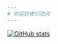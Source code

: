 ```yaml
---
# 欢迎巨佬们访问
---
```


[![GitHub stats](https://github-readme-stats.vercel.app/api?username=xcx2006)](https://github.com/xcx2006/xcx2006.github.io)

